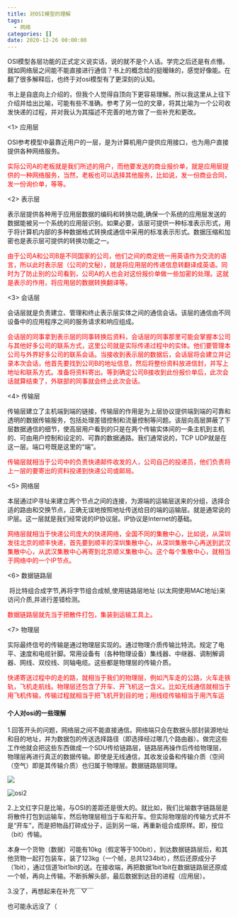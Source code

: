 ```yaml
---
title: 对OSI模型的理解
tags:
  - 网络
categories: []
date: 2020-12-26 00:00:00
---
```



​		OSI模型各层功能的正式定义说实话，说的就不是个人话。学完之后还是有点懵。就如网络层之间能不能直接进行通信？书上的概念给的挺暧昧的，感觉好像能。在翻了很多解释后，也终于对osi模型有了更深刻的认知。

​		书上是自底向上介绍的，但我个人觉得自顶向下更容易理解。所以我这里从上往下介绍并给出比喻，可能有些不准确。参考了另一位的文章，将其比喻为一个公司收发快递的过程，并对我认为其描述不完善的地方做了一些补充和更改。

<!-- more -->

<1>  应用层

​    OSI参考模型中最靠近用户的一层，是为计算机用户提供应用接口，也为用户直接提供各种网络服务。

​    <font color=red>实际公司A的老板就是我们所述的用户，而他要发送的商业报价单，就是应用层提供的一种网络服务，当然，老板也可以选择其他服务，比如说，发一份商业合同，发一份询价单，等等。</font>

<2>  表示层

​    表示层提供各种用于应用层数据的编码和转换功能,确保一个系统的应用层发送的数据能被另一个系统的应用层识别。如果必要，该层可提供一种标准表示形式，用于将计算机内部的多种数据格式转换成通信中采用的标准表示形式。数据压缩和加密也是表示层可提供的转换功能之一。

​    <font color=red>由于公司A和公司B是不同国家的公司，他们之间的商定统一用英语作为交流的语言，所以此时表示层（公司的文秘），就是将应用层的传递信息转翻译成英语。同时为了防止别的公司看到，公司A的人也会对这份报价单做一些加密的处理。这就是表示的作用，将应用层的数据转换翻译等。</font>

<3>  会话层

​    会话层就是负责建立、管理和终止表示层实体之间的通信会话。该层的通信由不同设备中的应用程序之间的服务请求和响应组成。   

   <font color=red> 会话层的同事拿到表示层的同事转换后资料，会话层的同事那里可能会掌握本公司与其他好多公司的联系方式，这里公司就是实际传递过程中的实体。他们要管理本公司与外界好多公司的联系会话。当接收到表示层的数据后，会话层将会建立并记录本次会话，他首先要找到公司B的地址信息，然后将整份资料放进信封，并写上地址和联系方式。准备将资料寄出。等到确定公司B接收到此份报价单后，此次会话就算结束了，外联部的同事就会终止此次会话。</font>

<4>  传输层

​    传输层建立了主机端到端的链接，传输层的作用是为上层协议提供端到端的可靠和透明的数据传输服务，包括处理差错控制和流量控制等问题。该层向高层屏蔽了下层数据通信的细节，使高层用户看到的只是在两个传输实体间的一条主机到主机的、可由用户控制和设定的、可靠的数据通路。我们通常说的，TCP UDP就是在这一层。端口号既是这里的“端”。

​    <font color=red>传输层就相当于公司中的负责快递邮件收发的人，公司自己的投递员，他们负责将上一层的要寄出的资料投递到快递公司或邮局。</font>

<5>  网络层

​    本层通过IP寻址来建立两个节点之间的连接，为源端的运输层送来的分组，选择合适的路由和交换节点，正确无误地按照地址传送给目的端的运输层。就是通常说的IP层。这一层就是我们经常说的IP协议层。IP协议是Internet的基础。

   <font color=red>网络层就相当于快递公司庞大的快递网络，全国不同的集散中心，比如说，从深圳发往北京的顺丰快递，首先要到顺丰的深圳集散中心，从深圳集散中心再送到武汉集散中心，从武汉集散中心再寄到北京顺义集散中心。这个每个集散中心，就相当于网络中的一个IP节点。</font>

<6>  数据链路层 

​    将比特组合成字节,再将字节组合成帧,使用链路层地址 (以太网使用MAC地址)来访问介质,并进行差错检测。

​    <font color=red>数据链路层就先当于把散件打包，集装到运输工具上。</font>

<7> 物理层   

​    实际最终信号的传输是通过物理层实现的。通过物理介质传输比特流。规定了电平、速度和电缆针脚。常用设备有（各种物理设备）集线器、中继器、调制解调器、网线、双绞线、同轴电缆。这些都是物理层的传输介质。

​     <font color=red>  快递寄送过程中的走的路，就相当于我们的物理层，例如汽车走的公路，火车走铁轨，飞机走航线。物理层还包含了开车、开飞机这一含义。比如无线通信就相当于用飞机传输，传输过程就相当于把飞机开到目的地；用线缆传输相当于用汽车运</font>



#### 个人对osi的一些理解

1.回答开头的问题，网络层之间不能直接通信。网络端只会在数据头部封装源地址和目的地址，并为数据包的传送选择路径（即选择经过哪几个路由器）。做完这些工作他就会把这些东西做成一个SDU传给链路层，链路层再操作后传给物理层，物理层再进行真正的数据传输。即使是无线通信，其收发设备和传输介质（空间（空气）即是其传输介质）也归属于物理层。数据链路层同理。

![](E:\cetools\Hexo\blog\source\osi1.jpg)

![osi2](E:\cetools\Hexo\blog\source\osi2.png)

2.上文红字只是比喻，与OSI的差距还是很大的。就比如，我们比喻数字链路层是将散件打包到运输车，然后物理层相当于车和开车。但实际物理层的传输方式并不是“开车”，而是把物品打碎成分子，运到另一端，再重新组合成原样。即，按位（bit）传输。

本身一个货物（数据）可能有10kg（假定等于100bit），到达数据链路层后，和其他货物一起打包装车，装了123kg（一个帧，总共1234bit），然后还原成分子（1bit），通过信道1bit1bit的送。在接收端，再把数据1bit1bit在数据链路层还原成一个帧，再向上传输。不断拆解头部，最后数据到达目的进程（应用层）。

3.没了，再想起来在补充￣▽￣

也可能永远没了（







